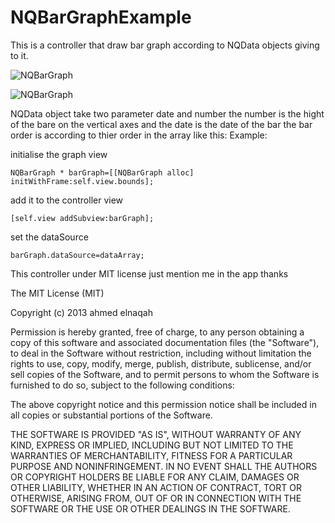 NQBarGraphExample
=================

This is a controller that draw bar graph according to NQData objects giving to it. 

![NQBarGraph](http://farm3.staticflickr.com/2859/9148749570_007902a0a2.jpg)

![NQBarGraph](http://farm8.staticflickr.com/7337/9146520251_07ac1957d1.jpg)

NQData object take two parameter date and number the number is the hight of the bare on the vertical 
axes and the date is the date of the bar the bar order is according to thier order in the array like this: Example: 

initialise the graph view 

```objc
NQBarGraph * barGraph=[[NQBarGraph alloc] initWithFrame:self.view.bounds];
```

add it to the controller view 

```objc
[self.view addSubview:barGraph];
```
 

set the dataSource 

```objc
barGraph.dataSource=dataArray;
```



This controller under MIT license just mention me in the app thanks

The MIT License (MIT)

Copyright (c) 2013 ahmed elnaqah

Permission is hereby granted, free of charge, to any person obtaining a copy
of this software and associated documentation files (the "Software"), to deal
in the Software without restriction, including without limitation the rights
to use, copy, modify, merge, publish, distribute, sublicense, and/or sell
copies of the Software, and to permit persons to whom the Software is
furnished to do so, subject to the following conditions:

The above copyright notice and this permission notice shall be included in
all copies or substantial portions of the Software.

THE SOFTWARE IS PROVIDED "AS IS", WITHOUT WARRANTY OF ANY KIND, EXPRESS OR
IMPLIED, INCLUDING BUT NOT LIMITED TO THE WARRANTIES OF MERCHANTABILITY,
FITNESS FOR A PARTICULAR PURPOSE AND NONINFRINGEMENT. IN NO EVENT SHALL THE
AUTHORS OR COPYRIGHT HOLDERS BE LIABLE FOR ANY CLAIM, DAMAGES OR OTHER
LIABILITY, WHETHER IN AN ACTION OF CONTRACT, TORT OR OTHERWISE, ARISING FROM,
OUT OF OR IN CONNECTION WITH THE SOFTWARE OR THE USE OR OTHER DEALINGS IN
THE SOFTWARE.
